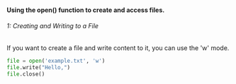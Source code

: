 #### Using the open() function to create and access files.

###### 1: Creating and Writing to a File
If you want to create a file and write content to it, you can use the 'w' mode.

```python
file = open('example.txt', 'w')  
file.write("Hello,")  
file.close() 
```